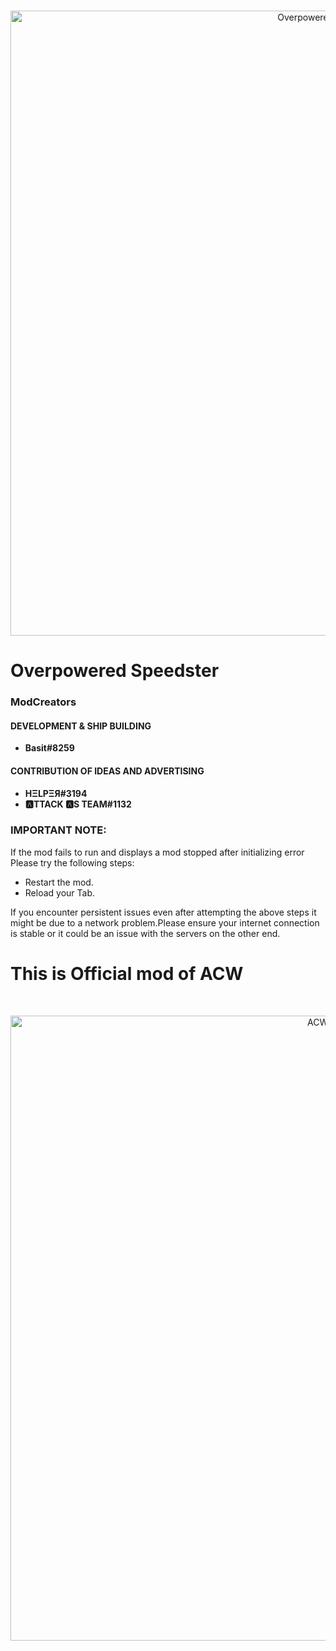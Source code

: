 <div align="center">
  <br />
  <p>
    <a href="https://github.com/Modraxis/Overpowered-Speedster/blob/main/Overpowered%20Speedster%20mod%20code.JS"><img src="https://raw.githubusercontent.com/Modraxis/Overpowered-Speedster-mod/main/SB%20overpowered%20speedster.png" width="1000" alt="Overpowered Speedster" /></a>
  </p>
</div>

# Overpowered Speedster

### ModCreators
#### DEVELOPMENT & SHIP BUILDING
 * **Basit#8259**

#### CONTRIBUTION OF IDEAS AND ADVERTISING
 * **HΞLPΞЯ#3194**
 * **🅰TTACK 🅰S TEAM#1132**

### IMPORTANT NOTE:
  If the mod fails to run and displays a mod stopped after initializing error
  Please try the following steps:
*  Restart the mod.
*  Reload your Tab.
 
  If you encounter persistent issues even after attempting the above steps
  it might be due to a network problem.Please ensure your internet connection is stable
  or it could be an issue with the servers on the other end.


# This is Official mod of ACW

  <div align="center">
  <br />
  <p>
    <img src="https://raw.githubusercontent.com/Modraxis/background/main/ACW%20logo.png" width="1000" alt="ACW logo" /></a>
  </p>
</div>
